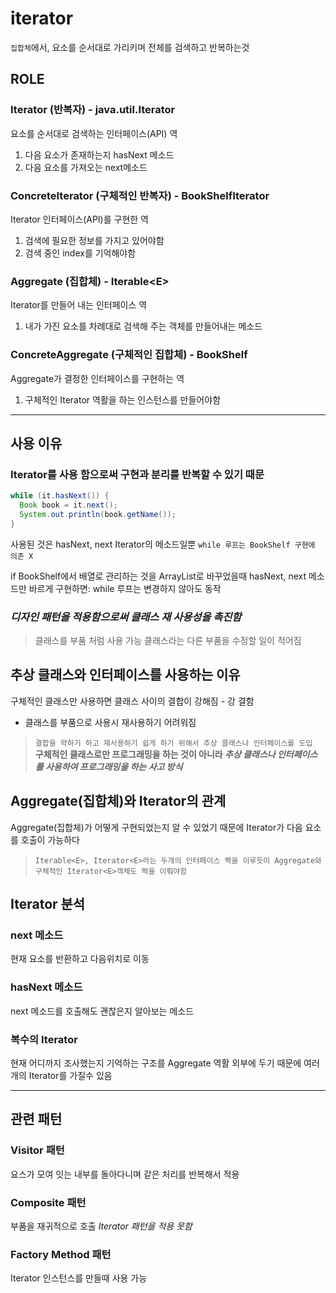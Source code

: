 # iterator

`집합체`에서, 요소를 순서대로 가리키며 전체를 검색하고 반복하는것

## ROLE

### Iterator (반복자) - java.util.Iterator

요소를 순서대로 검색하는 인터페이스(API) 역

1. 다음 요소가 존재하는지 hasNext 메소드
2. 다음 요소를 가져오는 next메소드

### ConcreteIterator (구체적인 반복자) - BookShelfIterator

Iterator 인터페이스(API)를 구현한 역

1. 검색에 필요한 정보를 가지고 있어야함
2. 검색 중인 index를 기억해야함

### Aggregate (집합체) - Iterable\<E>

Iterator를 만들어 내는 인터페이스 역

1. 내가 가진 요소를 차례대로 검색해 주는 객체를 만들어내는 메소드

### ConcreteAggregate (구체적인 집합체) - BookShelf

Aggregate가 결정한 인터페이스를 구현하는 역

1. 구체적인 Iterator 역활을 하는 인스턴스를 만들어야함

---

## 사용 이유

### Iterator를 사용 함으로써 구현과 분리를 반복할 수 있기 때문

```java
while (it.hasNext()) {
  Book book = it.next();
  System.out.println(book.getName());
}
```

사용된 것은 hasNext, next Iterator의 메소드일뿐 `while 루프는 BookShelf 구현에 의존 X`

if BookShelf에서 배열로 관리하는 것을 ArrayList로 바꾸었을때 hasNext, next 메소드만 바르게 구현하면:
while 루프는 변경하지 않아도 동작

### _디자인 패턴을 적용함으로써 클래스 재 사용성을 촉진함_

> 클래스를 부품 처럼 사용 가능
> 클래스라는 다른 부품을 수정할 일이 적어짐

## 추상 클래스와 인터페이스를 사용하는 이유

구체적인 클래스만 사용하면 클래스 사이의 결합이 강해짐 - 강 결함

- 클래스를 부품으로 사용시 재사용하기 어려워짐

> `결합을 약하기 하고 재사용하기 쉽게 하기 위해서 추상 클래스나 인터페이스를 도입`  
> **구체적인 클래스로만 프로그래밍을 하는 것이 아니라 _추상 클래스나 인터페이스를 사용하여 프로그래밍을 하는 사고 방식_**

## Aggregate(집합체)와 Iterator의 관계

Aggregate(집합체)가 어떻게 구현되었는지 알 수 있었기 때문에 Iterator가 다음 요소를 호출이 가능하다

> `Iterable<E>, Iterator<E>라는 두개의 인터페이스 짝을 이루듯이 Aggregate와 구체적인 Iterator<E>객체도 짝을 이뤄야함`

## Iterator 분석

### next 메소드

현재 요소를 반환하고 다음위치로 이동

### hasNext 메소드

next 메소드를 호출해도 괜찮은지 알아보는 메소드

### 복수의 Iterator

현재 어디까지 조사했는지 기억하는 구조를 Aggregate 역활 외부에 두기 때문에 여러 개의 Iterator를 가질수 있음

---

## 관련 패턴

### Visitor 패턴

요스가 모여 잇는 내부를 돌아다니며 같은 처리를 반복해서 적용

### Composite 패턴

부품을 재귀적으로 호출
_Iterator 패턴을 적용 못함_

### Factory Method 패턴

Iterator 인스턴스를 만들때 사용 가능
